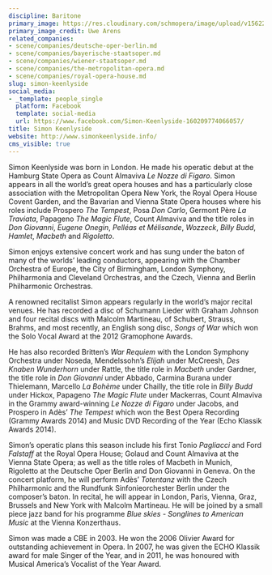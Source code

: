 ```yaml
---
discipline: Baritone
primary_image: https://res.cloudinary.com/schmopera/image/upload/v1562204673/media/2019/07/SimonKeenlyside-UweArens.jpg
primary_image_credit: Uwe Arens
related_companies:
- scene/companies/deutsche-oper-berlin.md
- scene/companies/bayerische-staatsoper.md
- scene/companies/wiener-staatsoper.md
- scene/companies/the-metropolitan-opera.md
- scene/companies/royal-opera-house.md
slug: simon-keenlyside
social_media:
- _template: people_single
  platform: Facebook
  template: social-media
  url: https://www.facebook.com/Simon-Keenlyside-160209774066057/
title: Simon Keenlyside
website: http://www.simonkeenlyside.info/
cms_visible: true
---
```

Simon Keenlyside was born in London. He made his operatic debut at the Hamburg State Opera as Count Almaviva _Le Nozze di Figaro_. Simon appears in all the world’s great opera houses and has a particularly close association with the Metropolitan Opera New York, the Royal Opera House Covent Garden, and the Bavarian and Vienna State Opera houses where his roles include Prospero _The Tempest_, Posa _Don Carlo_, Germont Père _La Traviata_, Papageno _The Magic Flute_, Count Almaviva and the title roles in _Don Giovanni_, _Eugene Onegin_, _Pelléas et Mélisande_, _Wozzeck_, _Billy Budd_, _Hamlet_, _Macbeth_ and _Rigoletto_.

Simon enjoys extensive concert work and has sung under the baton of many of the worlds’ leading conductors, appearing with the Chamber Orchestra of Europe, the City of Birmingham, London Symphony, Philharmonia and Cleveland Orchestras, and the Czech, Vienna and Berlin Philharmonic Orchestras.

A renowned recitalist Simon appears regularly in the world’s major recital venues. He has recorded a disc of Schumann Lieder with Graham Johnson and four recital discs with Malcolm Martineau, of Schubert, Strauss, Brahms, and most recently, an English song disc, _Songs of War_ which won the Solo Vocal Award at the 2012 Gramophone Awards.

He has also recorded Britten’s _War Requiem_ with the London Symphony Orchestra under Noseda, Mendelssohn’s _Elijah_ under McCreesh, _Des Knaben Wunderhorn_ under Rattle, the title role in _Macbeth_ under Gardner, the title role in _Don Giovanni_ under Abbado, Carmina Burana under Thielemann, Marcello _La Bohème_ under Chailly, the title role in _Billy Budd_ under Hickox, Papageno _The Magic Flute_ under Mackerras, Count Almaviva in the Grammy award-winning _Le Nozze di Figaro_ under Jacobs, and Prospero in Adès’ _The Tempest_ which won the Best Opera Recording (Grammy Awards 2014) and Music DVD Recording of the Year (Echo Klassik Awards 2014).

Simon’s operatic plans this season include his first Tonio _Pagliacci_ and Ford _Falstaff_ at the Royal Opera House; Golaud and Count Almaviva at the Vienna State Opera; as well as the title roles of Macbeth in Munich, Rigoletto at the Deutsche Oper Berlin and Don Giovanni in Geneva. On the concert platform, he will perform Adès’ _Totentanz_ with the Czech Philharmonic and the Rundfunk Sinfonieorchester Berlin under the composer’s baton. In recital, he will appear in London, Paris, Vienna, Graz, Brussels and New York with Malcolm Martineau. He will be joined by a small piece jazz band for his programme _Blue skies - Songlines to American Music_ at the Vienna Konzerthaus.

Simon was made a CBE in 2003. He won the 2006 Olivier Award for outstanding achievement in Opera. In 2007, he was given the ECHO Klassik award for male Singer of the Year, and in 2011, he was honoured with Musical America’s Vocalist of the Year Award.